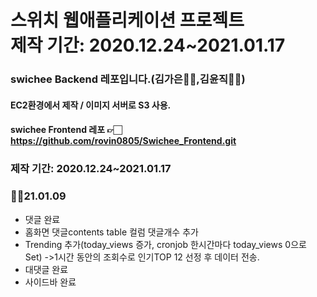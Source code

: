 # 스위치 웹애플리케이션 프로젝트<br>제작 기간: 2020.12.24~2021.01.17
 
### swichee Backend 레포입니다.(김가은👧🏻,김윤직🧑🏻)
#### EC2환경에서 제작 / 이미지 서버로 S3 사용.
#### swichee Frontend 레포 👉🏻 https://github.com/rovin0805/Swichee_Frontend.git


### 제작 기간: 2020.12.24~2021.01.17


### 🎅💦21.01.09
- 댓글 완료
- 홈화면 댓글contents table 컬럼 댓글개수 추가
- Trending 추가(today_views 증가, cronjob 한시간마다 today_views 0으로 Set)
  ->1시간 동안의 조회수로 인기TOP 12 선정 후 데이터 전송.
- 대댓글 완료
- 사이드바 완료

